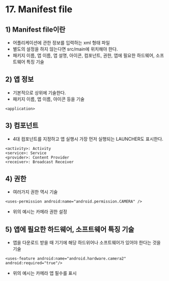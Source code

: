 # 17. Manifest file
## 1) Manifest file이란
+ 어플리케이션에 관한 정보를 입력하는 xml 형태 파일
+ 별도의 설정을 하지 않는다면 src/main에 위치해야 한다.
+ 패키지 이름, 앱 이름, 앱 설명, 아이콘, 컴포넌트, 권한, 앱에 필요한 하드웨어, 소프트웨어 특징 기술

## 2) 앱 정보
+ 기본적으로 상위에 기술한다.
+ 패키지 이름, 앱 이름, 아이콘 등을 기술
```
<application>
```
  
## 3) 컴포넌트
+ 4대 컴포넌트를 지정하고 앱 실행시 가장 먼저 실행되는 LAUNCHER도 표시한다.
```
<activity>: Activity
<service>: Service
<provider>: Content Provider
<receiver>: Broadcast Receiver
```

## 4) 권한
+ 여러가지 권한 역시 기술
```
<uses-permission android:name="android.permission.CAMERA" />
```
+ 위의 예시는 카메라 권한 설정

## 5) 앱에 필요한 하드웨어, 소프트웨어 특징 기술
+ 앱을 다운로드 받을 때 기기에 해당 하드위어나 소프트웨어가 있어야 한다는 것을 기술
```
<uses-feature android:name="android.hardware.camera2" android:required="true"/>
```
+ 위의 예시는 카메라 앱 필수를 표시
